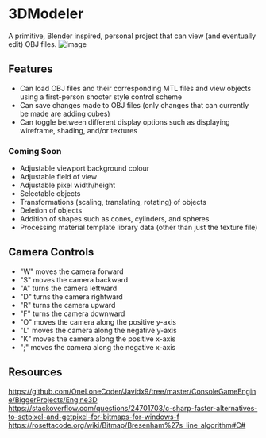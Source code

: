 # 3DModeler
A primitive, Blender inspired, personal project that can view (and eventually edit) OBJ files.
![image](https://github.com/KDLeslie/3DModeler/assets/139406690/55dc1edb-ef0d-446d-aa34-b24bc0995144)

## Features
- Can load OBJ files and their corresponding MTL files and view objects using a first-person shooter style control scheme
- Can save changes made to OBJ files (only changes that can currently be made are adding cubes)
- Can toggle between different display options such as displaying wireframe, shading, and/or textures

### Coming Soon
- Adjustable viewport background colour
- Adjustable field of view
- Adjustable pixel width/height
- Selectable objects
- Transformations (scaling, translating, rotating) of objects
- Deletion of objects
- Addition of shapes such as cones, cylinders, and spheres
- Processing material template library data (other than just the texture file)

## Camera Controls
- "W" moves the camera forward
- "S" moves the camera backward
- "A" turns the camera leftward
- "D" turns the camera rightward
- "R" turns the camera upward
- "F" turns the camera downward
- "O" moves the camera along the positive y-axis
- "L" moves the camera along the negative y-axis
- "K" moves the camera along the positive x-axis
- ";" moves the camera along the negative x-axis
  
## Resources
https://github.com/OneLoneCoder/Javidx9/tree/master/ConsoleGameEngine/BiggerProjects/Engine3D
https://stackoverflow.com/questions/24701703/c-sharp-faster-alternatives-to-setpixel-and-getpixel-for-bitmaps-for-windows-f
https://rosettacode.org/wiki/Bitmap/Bresenham%27s_line_algorithm#C#
